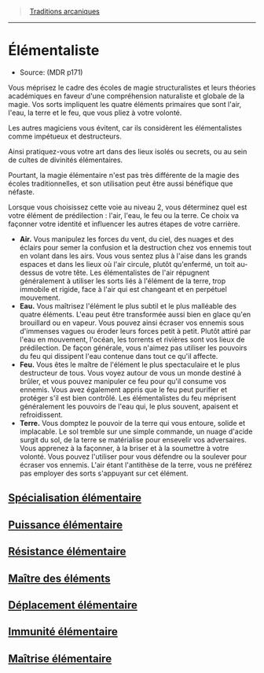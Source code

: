 ﻿---
!SubClassItem
Name: Élémentaliste
Source: (MDR p171)
ParentClassId: hd_wizard.md
Id: wizard_elementalist_hd.md#Élémentaliste
RootId: wizard_elementalist_hd.md
ParentLink: wizard_hd.md#traditions-arcaniques
ParentName: Traditions arcaniques
NameLevel: 1
Attributes: {}
---
>  [Traditions arcaniques](hd_wizard_traditions_arcaniques.md)

---


# Élémentaliste

- Source: (MDR p171)

Vous méprisez le cadre des écoles de magie structuralistes et leurs théories académiques en faveur d'une compréhension naturaliste et globale de la magie. Vos sorts impliquent les quatre éléments primaires que sont l'air, l'eau, la terre et le feu, que vous pliez à votre volonté.

Les autres magiciens vous évitent, car ils considèrent les élémentalistes comme impétueux et destructeurs.

Ainsi pratiquez-vous votre art dans des lieux isolés ou secrets, ou au sein de cultes de divinités élémentaires.

Pourtant, la magie élémentaire n'est pas très différente de la magie des écoles traditionnelles, et son utilisation peut être aussi bénéfique que néfaste.

Lorsque vous choisissez cette voie au niveau 2, vous déterminez quel est votre élément de prédilection : l'air, l'eau, le feu ou la terre. Ce choix va façonner votre identité et influencer les autres étapes de votre carrière.

- **Air.** Vous manipulez les forces du vent, du ciel, des nuages et des éclairs pour semer la confusion et la destruction chez vos ennemis tout en volant dans les airs. Vous vous sentez plus à l'aise dans les grands espaces et dans les lieux où l'air circule, plutôt qu'enfermé, un toit au-dessus de votre tête. Les élémentalistes de l'air répugnent généralement à utiliser les sorts liés à l'élément de la terre, trop immobile et rigide, face à l'air qui est changeant et en perpétuel mouvement.
- **Eau.** Vous maîtrisez l'élément le plus subtil et le plus malléable des quatre éléments. L'eau peut être transformée aussi bien en glace qu'en brouillard ou en vapeur. Vous pouvez ainsi écraser vos ennemis sous d'immenses vagues ou éroder leurs forces petit à petit. Plutôt attiré par l'eau en mouvement, l'océan, les torrents et rivières sont vos lieux de prédilection. De façon générale, vous n'aimez pas utiliser les pouvoirs du feu qui dissipent l'eau contenue dans tout ce qu'il affecte.
- **Feu.** Vous êtes le maître de l'élément le plus spectaculaire et le plus destructeur de tous. Vous voyez autour de vous un monde destiné à brûler, et vous pouvez manipuler ce feu pour qu'il consume vos ennemis. Vous avez également appris que le feu peut purifier et protéger s'il est bien contrôlé. Les élémentalistes du feu méprisent généralement les pouvoirs de l'eau qui, le plus souvent, apaisent et refroidissent.
- **Terre.** Vous domptez le pouvoir de la terre qui vous entoure, solide et implacable. Le sol tremble sur une simple commande, un nuage d'acide surgit du sol, de la terre se matérialise pour ensevelir vos adversaires. Vous apprenez à la façonner, à la briser et à la soumettre à votre volonté. Vous pouvez l'utiliser pour vous défendre ou la soulever pour écraser vos ennemis. L'air étant l'antithèse de la terre, vous ne préférez pas employer des sorts s'appuyant sur cet élément.



## [Spécialisation élémentaire](hd_wizard_elementalist_specialisation_elementaire.md)



## [Puissance élémentaire](hd_wizard_elementalist_puissance_elementaire.md)



## [Résistance élémentaire](hd_wizard_elementalist_resistance_elementaire.md)



## [Maître des éléments](hd_wizard_elementalist_maitre_des_elements.md)



## [Déplacement élémentaire](hd_wizard_elementalist_deplacement_elementaire.md)



## [Immunité élémentaire](hd_wizard_elementalist_immunite_elementaire.md)



## [Maîtrise élémentaire](hd_wizard_elementalist_maitrise_elementaire.md)

